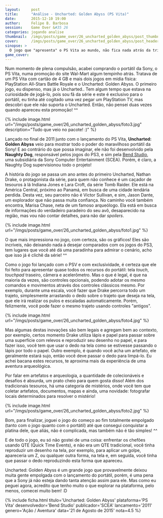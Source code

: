 ```yaml
---
layout:     post
title:      "Análise - Uncharted: Golden Abyss (PS Vita)"
date:       2015-12-10 19:00
author:     Felipe B. Barbosa
session:    Game Over &#35 26
categories: jogando analise
thumbnail:  /imgs/posts/game_over/26_uncharted_golden_abyss/post_thumbnail.jpg
cover:      /imgs/posts/game_over/26_uncharted_golden_abyss/post_header.jpg
sinopse: >
  O jogo que "apresenta" o PS Vita ao mundo, não fica nada atrás da trilogia original para PlayStation 3.
game_cover:
---
```

Num momento de plena compulsão, acabei comprando o portátil da Sony, o PS Vita, numa promoção do site Wal-Mart algum tempinho atrás. Tratava de um PS Vita com cartão de 4 GB e mais dois jogos em mídia física: PlayStation All-Stars Battle Royale e o Uncharted: Golden Abyss. O primeiro jogo, eu dispenso, mas já o Uncharted.. Tem algum tempo que estava na curiosidade de jogá-lo, pois sou fã da série e este é exclusivo para o portátil, eu tinha até cogitado uma vez pegar um PlayStation TV, mas descobri que ele não suporta o Uncharted. Então, não pensei duas vezes quando apareceu esta promoção! ^^

{% include image.html url="/imgs/posts/game_over/26_uncharted_golden_abyss/foto3.jpg" description="Tudo que veio no pacote! :)" %}

Lançado no final de 2011 junto com o lançamento do PS Vita, **Uncharted: Golden Abyss** veio para mostrar todo o poder do maravilhoso portátil da Sony! E ao contrário do que possa imaginar, ele não foi desenvolvido pela **Naughty Dog**, responsável pelos jogos do PS3, e sim pela [Bend Studio](http://bendstudio.com/), uma subsidiária da Sony Computer Entertainment (SCEA). Porém, é claro, a Naughty Dog supervisionou todo o projeto!

A história do jogo se passa um ano antes do primeiro Uncharted, Nathan Drake, o protagonista da série, para quem não conhece é um caçador de tesouros à lá Indiana Jones e Lara Croft, da série Tomb Raider. Ele está na América Central, próximo ao Panamá, em busca de uma cidade lendária perdida. Desta vez, seu parceiro não é Victor Sullivan, e sim, Jason Dante, um explorador que não passa muita confiança. No caminho você também encontra, Marisa Chase, neta de um famoso arqueólogo. Ela está em busca de informações do verdadeiro paradeiro do seu avô, desaparecido na região, mas vou não contar detalhes, para não dar *spoilers*.

{% include image.html url="/imgs/posts/game_over/26_uncharted_golden_abyss/foto1.jpg" %}

O que mais impressiona no jogo, com certeza, são os gráficos! Eles são incríveis, não deixando nada à desejar comparados com os jogos do PS3, tem lugares que você até dá uma paradinha para admirar o cenário, acho que isso já é clichê da série! ^^

Como o jogo foi lançado com o PSV e com exclusividade, é certeza que ele foi feito para apresentar quase todos os recursos do portátil: tela *touch*, *touchpad* traseiro, câmera e acelerômetro. Mas o que é legal, é que na maioria da vezes, são controles opcionais, podendo adotar os mesmo comandos e movimentos através dos controles clássicos mesmo. Por exemplo, durante uma escala, você fazer que Drake percorra todo um trajeto, simplesmente arrastando o dedo sobre o trajeto que deseja na tela, que ele irá realizar os pulos e escaladas automaticamente. Porém, felizmente, você pode fazer o mesmo trajeto usando controles "antigos".

{% include image.html url="/imgs/posts/game_over/26_uncharted_golden_abyss/foto4.jpg" %}

Mas algumas destas inovações são bem legais e agregam bem ao contexto, por exemplo, certos momento Drake utiliza lápis e papel para passar sobre uma superfície com relevos e reproduzir seu desenho no papel, e para fazer isso, você tem que usar o dedo na tela como se estivesse passando o lápis por todo o papel. Outro exemplo, é quando você acha um artefato, ele geralmente estará sujo, então você deve passar o dedo para limpá-lo. Eu achei bacana estes recursos, te aproxima mais da experiência de uma aventura arqueológica.

Por falar em artefatos e arqueologia, a quantidade de colecionáveis e desafios é absurda, um prato cheio para quem gosta disso! Além dos tradicionais tesouros, há uma categoria de mistérios, onde você tem que coletar artefatos, documentos, mapas e ainda, uma novidade: fotografar locais determinados para resolver o mistério!

{% include image.html url="/imgs/posts/game_over/26_uncharted_golden_abyss/foto2.jpg" %}

Bom, para finalizar, joguei o jogo do começo ao fim totalmente empolgado (tanto com o jogo quanto com o portátil) até que consegui conquistar a platina dele, que aliás, não é complicada, mas também não é tão simples! ^^

E de todo o jogo, eu só não gostei de uma coisa: enfrentar os chefões usando QTE (Quick Time Events), e não era um QTE tradicional, você tinha reproduzir um desenho na tela, por exemplo, para aplicar um golpe, apareceria um Z, ou qualquer outra forma, na tela e, em seguida, você tinha que passar o dedo reproduzindo esta forma que apareceu.

Uncharted: Golden Abyss é um grande jogo que provavelmente deixou muita gente empolgada com o lançamento do portátil, porém, é uma pena que a Sony já não esteja dando tanta atenção assim para ele. Mas como eu peguei agora, acredito que tenho muito o que explorar na plataforma, pelo menos, comecei muito bem! :D

{% include ficha.html
  titulo='Uncharted: Golden Abyss'
  plataforma='PS Vita'
  desenvolvedor='Bend Studio'
  publicador='SCEA'
  lancamento='2011'
  genero='Ação / Aventura'
  data='21 de Agosto de 2015'
  nota=4.5 %}
